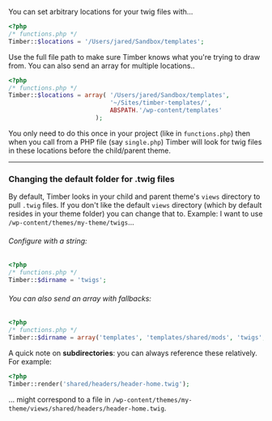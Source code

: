 You can set arbitrary locations for your twig files with...

```php
<?php
/* functions.php */
Timber::$locations = '/Users/jared/Sandbox/templates';
```

Use the full file path to make sure Timber knows what you're trying to draw from. You can also send an array for multiple locations..

```php
<?php
/* functions.php */
Timber::$locations = array(	'/Users/jared/Sandbox/templates',
							'~/Sites/timber-templates/',
							ABSPATH.'/wp-content/templates'
						);
```

You only need to do this once in your project (like in `functions.php`) then when you call from a PHP file (say `single.php`) Timber will look for twig files in these locations before the child/parent theme.

* * *

### Changing the default folder for .twig files

By default, Timber looks in your child and parent theme's `views` directory to pull `.twig` files. If you don't like the default `views` directory (which by default resides in your theme folder) you can change that to. Example: I want to use `/wp-content/themes/my-theme/twigs`...

###### Configure with a string:

```php
<?php
/* functions.php */
Timber::$dirname = 'twigs';
```

###### You can also send an array with fallbacks:

```php
<?php
/* functions.php */
Timber::$dirname = array('templates', 'templates/shared/mods', 'twigs', 'views');
```

A quick note on **subdirectories**: you can always reference these relatively. For example:

```php
<?php
Timber::render('shared/headers/header-home.twig');
```
... might correspond to a file in `/wp-content/themes/my-theme/views/shared/headers/header-home.twig`.
